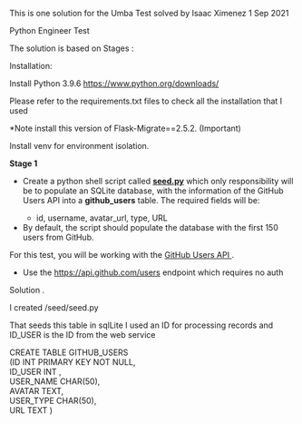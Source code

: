 <p>
    This is one solution for the Umba Test solved by Isaac Ximenez 1 Sep 2021
</p>
<p>
    Python Engineer Test
</p>
<p>
    The solution is based on Stages :
</p>
<p>
    Installation:
</p>
<p>
    Install Python 3.9.6
    <a href="https://www.python.org/downloads/">
        https://www.python.org/downloads/
    </a>
</p>
<p>
    Please refer to the requirements.txt files to check all the installation
    that I used
</p>
<p>
    *Note install this version of Flask-Migrate==2.5.2. (Important)
</p>
<p>
    Install venv for environment isolation.
</p>
<p>
    <strong>Stage 1</strong>
</p>
<ul type="disc">
    <li>
Create a python shell script called        <strong><a href="http://seed.py">seed.py</a></strong> which only
        responsibility will be to populate an SQLite database, with the
information of the GitHub Users API into a        <strong>github_users</strong> table. The required fields will be:
    </li>
    <ul type="circle">
        <li>
            id, username, avatar_url, type, URL
        </li>
    </ul>
    <li>
        By default, the script should populate the database with the first 150
        users from GitHub.
    </li>
</ul>
<p>
    For this test, you will be working with the
    <a href="https://docs.github.com/en/rest/reference/users">
        GitHub Users API
    </a>
    .
</p>
<ul type="disc">
    <li>
Use the        <a href="https://api.github.com/users">https://api.github.com/users</a>
        endpoint which requires no auth
    </li>
</ul>
<p>
    Solution .
</p>
<p>
    I created /seed/seed.py
</p>
<p>
    That seeds this table in sqlLite I used an ID for processing records and
    ID_USER is the ID from the web service
</p>
<div>
    CREATE TABLE GITHUB_USERS
</div>
<div>
    (ID INT PRIMARY KEY NOT NULL,
</div>
<div>
    ID_USER INT ,
</div>
<div>
    USER_NAME CHAR(50),
</div>
<div>
    AVATAR TEXT,
</div>
<div>
    USER_TYPE CHAR(50),
</div>
<div>
    URL TEXT )
</div>
